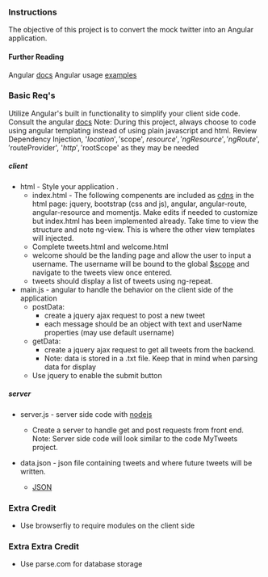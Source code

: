 ### Instructions

The objective of this project is to convert the mock twitter into an Angular application.

#### Further Reading
Angular [docs](https://docs.angularjs.org/api/ng)
Angular usage [examples](https://github.com/curran/screencasts/tree/gh-pages/introToAngular)

### Basic Req's
Utilize Angular's built in functionality to simplify your client side code. Consult the angular [docs](https://docs.angularjs.org/guide/introduction)
Note: During this project, always choose to code using angular templating instead of using plain javascript and html. Review Dependency Injection, '$location','$scope', $resource', 'ngResource', 'ngRoute', '$routeProvider', '$http', '$rootScope' as they may be needed

##### client
* html - Style your application .
	* index.html - The following compenents are included as [cdns](https://en.wikipedia.org/wiki/Content_delivery_network) in the html page: jquery, bootstrap (css and js), angular, angular-route, angular-resource and momentjs. Make edits if needed to customize but index.html has been implemented already. Take time to view the structure and note ng-view. This is where the other view templates will injected.
	* Complete tweets.html and welcome.html
	* welcome should be the landing page and allow the user to input a username. The username will be bound to the global [$scope](https://docs.angularjs.org/guide/scope) and navigate to the tweets view once entered.
	* tweets should display a list of tweets using ng-repeat.
* main.js - angular to handle the behavior on the client side of the application
	* postData:
		* create a jquery ajax request to post a new tweet
		* each message should be an object with text and userName properties (may use default username)
	* getData:
		* create a jquery ajax request to get all tweets from the backend.
		* Note: data is stored in a .txt file. Keep that in mind when parsing data for display
	* Use jquery to enable the submit button

##### server
* server.js - server side code with [nodejs](https://nodejs.org/en/docs/)
	* Create a server to handle get and post requests from front end.
	Note: Server side code will look similar to the code MyTweets project.

* data.json - json file containing tweets and where future tweets will be written.
	* [JSON](http://www.copterlabs.com/blog/json-what-it-is-how-it-works-how-to-use-it/)

### Extra Credit
* Use browserfiy to require modules on the client side

### Extra Extra Credit
* Use parse.com for database storage

